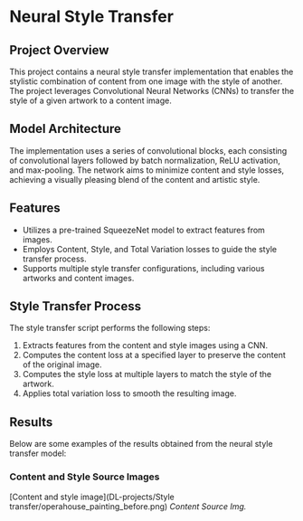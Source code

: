 

# Neural Style Transfer

## Project Overview

This project contains a neural style transfer implementation that enables the stylistic combination of content from one image with the style of another. The project leverages Convolutional Neural Networks (CNNs) to transfer the style of a given artwork to a content image.

## Model Architecture

The implementation uses a series of convolutional blocks, each consisting of convolutional layers followed by batch normalization, ReLU activation, and max-pooling. The network aims to minimize content and style losses, achieving a visually pleasing blend of the content and artistic style.

## Features

- Utilizes a pre-trained SqueezeNet model to extract features from images.
- Employs Content, Style, and Total Variation losses to guide the style transfer process.
- Supports multiple style transfer configurations, including various artworks and content images.

## Style Transfer Process

The style transfer script performs the following steps:

1. Extracts features from the content and style images using a CNN.
2. Computes the content loss at a specified layer to preserve the content of the original image.
3. Computes the style loss at multiple layers to match the style of the artwork.
4. Applies total variation loss to smooth the resulting image.

## Results
Below are some examples of the results obtained from the neural style transfer model:
### Content and Style Source Images
[Content and style image](DL-projects/Style transfer/operahouse_painting_before.png)
*Content Source Img.*



